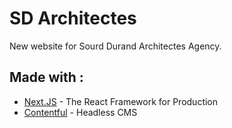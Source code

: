# SD Architectes

New website for Sourd Durand Architectes Agency.

## Made with :

- [Next.JS](https://nextjs.org/) - The React Framework for Production
- [Contentful](https://www.contentful.com/) - Headless CMS
